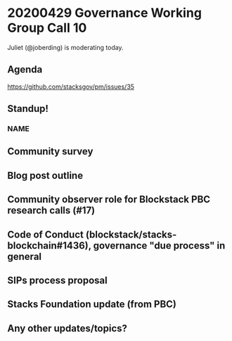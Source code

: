# 20200429 Governance Working Group Call 10

Juliet (@joberding) is moderating today.

## Agenda

https://github.com/stacksgov/pm/issues/35

## Standup!

### NAME

## Community survey

## Blog post outline

## Community observer role for Blockstack PBC research calls (#17)

## Code of Conduct (blockstack/stacks-blockchain#1436), governance "due process" in general

## SIPs process proposal

## Stacks Foundation update (from PBC)

## Any other updates/topics?
